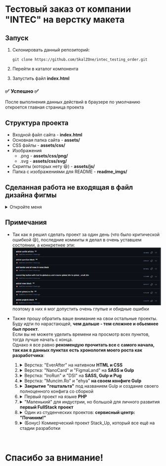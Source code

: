 # Тестовый заказ от компании "INTEC" на верстку макета

## Запуск

1. Склонировать данный репозиторий:
   ```
   git clone https://github.com/SkalZOne/intec_testing_order.git
   ```
2. Перейти в каталог компонента

3. Запустить файл **index.html**

### :white_check_mark: Успешно :white_check_mark:

После выполнения данных действий в браузере по умолчанию откроется главная страница проекта

## Структура проекта

- Входной файл сайта - **index.html**
- Основная папка сайта - **assets/**
- CSS файлы - **assets/css/**
- Изображения
  - .png - **assets/css/png/**
  - .svg - **assets/css/svg/**
- Скрипты (которых нету :laughing:) - **assets/js/**
- Папка с изображениями для README - **readme_imgs/**

## Сделанная работа не входящая в файл дизайна фигмы

<details>
<summary>Откройте меня</summary>
<ul>
<details>
<summary>Добавлена анимация нижней линии для ссылок в навигационном контейнере</summary>
<img src="readme_imgs/nav_a_animations.png" alt="nav-a-animations"></img>
</details>
<details>
<summary>Добавлена анимация при наведении на ссылки в подвале сайта</summary>
<img src="readme_imgs/footer_links_animations.png" alt="footer-links-animations"></img>
</details>
<details>
<summary>Добавлена анимация кнопки обратной связи в подвале сайта</summary>
<img src="readme_imgs/footer_btn_animations.png" alt="footer-btn-animations"></img>
</details>
</ul>
</details>

## Примечания

- Так как я решил сделать проект за один день (что было критической ошибкой :sleepy:), последние коммиты я делал в очень уставшем состоянии, а конкретнее эти:
  ![sleepy-condition](readme_imgs/sleepy_condition.png)
  поэтому в них я мог допустить очень глупые и обидные ошибки

- Также прошу обратить ваше внимание на свои остальные проекты. <br> Буду идти по нарастающей, **чем дальше - тем сложнее и обьемнее был проект**.<br> Если вы не можете уделить времени на просмотр всех пунктов, тогда лучше начать с конца. <br> Однако я все равно <b>рекомендую прочитать все с самого начала, так как в данных пунктах есть хронология моего роста как разработчика</b>:

  1.  <details>
      <summary>Верстка: "EverAfter" на нативном <b>HTML и CSS</b></summary>
      <b>Стек:</b><br>
      <ul>
        <li>HTML</li>
        <li>CSS</li>
      </ul>
      <b>Описание:</b><br>
      Одна из самых базовых работ, на нативном HTML и CSS<br>
      <a href="https://github.com/SkalZOne/second_verst">Ссылка на проект</a>
      </details>
  2.  <details>
      <summary>Верстка: "NanoCard" и "FigmaLand" на <b>SASS и Gulp</b></summary>
      <b>Стек:</b><br>
      <ul>
        <li>HTML</li>
        <li>CSS</li>
        <li>SASS</li>
        <li>Gulp</li>
      </ul>
      <b>Описание:</b><br>
      Тут содержится сразу два проекта, так как они не сильно отличаются по своему стеку <br>
      Я уже успел изучить препроцессор SASS и вместе с ним изучил сборщик Gulp. <br>
      Здесь ещё наблюдаются очень старые и скорее всего (уже не помню :sweat_smile:) взятые из интернета конфиги Gulp-а<br>
      <a href="https://github.com/SkalZOne/gulp_SASS_first_verst">Ссылка на проект "NanoCard"</a>
      <br>
      <a href="https://github.com/SkalZOne/Gulp_SASS_Second_Verst">Ссылка на проект "FigmaLand"</a>
      </details>
  3.  <details>
      <summary>Верстка: "IroRun" и "DSI" на <b>SASS, Gulp и Pug</b></summary>
      <b>Стек:</b><br>
      <ul>
        <li>HTML</li>
        <li>CSS</li>
        <li>SASS</li>
        <li>Gulp</li>
        <li>Pug</li>
      </ul>
      <b>Описание:</b><br>
      Это мои первые проекты после изучения препроцессора Pug<br>
      Они также почти ничем не отличаются между друг другом, так что я решил их засунуть в один блок<br>
      <a href="https://github.com/SkalZOne/GSP_First_Verst">Ссылка на проект "IroRun"</a>
      <br>
      <a href="https://github.com/SkalZOne/GSP_Second_Verst">Ссылка на проект "DSI"</a>
      </details>
  4.  <details>
      <summary>Верстка: "Muncim.Ro" и "ehya" <b>на своем конфиге Gulp</b></summary>
      <b>Стек:</b><br>
      <ul>
        <li>HTML</li>
        <li>CSS</li>
        <li>SASS</li>
        <li>Gulp</li>
        <li>Pug</li>
      </ul>
      <b>Описание:</b><br>
      В этом проекте уже наблюдаются свои конфиги на Gulp-е, помню как я около 4ех дней это все настраивал и подключал :sweat_smile:<br>
      <a href="https://github.com/SkalZOne/GSPC_First_Verst">Ссылка на проект "Muncim.Ro"</a>
      <br>
      <a href="https://github.com/SkalZOne/Rew.1-GSPC_First_Verst">Ссылка на проект "ehya"</a>
      </details>
  5.  <details>
      <summary><b>Закрытие "гештальта"</b> под названием Gulp и создание своего полноценного конфига со сборкой</summary>
      <b>Стек:</b><br>
      <ul>
        <li>HTML</li>
        <li>CSS</li>
        <li>SASS</li>
        <li>Gulp</li>
        <li>Pug</li>
      </ul>
      <b>Описание:</b><br>
      В данном проекте я решил сделать полностью свой самописный конфиг Gulp и реализовать несколько придуманных методов, на тот момент это было очень тяжко, потому что приходилось кодить на языке JavaScript, который я совершенно не знал.<br>
      <br>
      После этого я решаю углубленно изучить JavaScript и в итоге настолько сильно погружаюсь, что изучаю фреймворк React.js и ухожу во фриланс, полностью забив на гит.<br>
      <a href="https://github.com/SkalZOne/gulp_default">Ссылка на проект</a>
      </details>
  6.  <details>
      <summary>Первый проект на языке <b>PHP</b></summary>
      <b>Стек:</b><br>
      <ul>
        <li>HTML</li>
        <li>CSS</li>
        <li>JavaScript</li>
        <li>MySQL</li>
        <li>PHP</li>
      </ul>
      <b>Описание:</b><br>
      После некоторой рефлексии на тему направления своего развития как разработчика и работы на фрилансе я решаю изучить PHP и после этого возвращаюсь на гит уже не как фронтенд, а как бэкенд разработчик и пишу свой первый CRUD на языке PHP <br>
      <a href="https://github.com/SkalZOne/CRUD_PHP">Ссылка на проект</a>
      </details>
  7.  <details>
      <summary>"Маленький" для индустрии, но большой для личного развития <b>первый FullStack проект</b> </summary>
      <b>Стек:</b><br>
      <ul>
          <li>TailwindCSS</li>
          <li>Laravel (PHP)</li>
          <li>MySQL</li>
          <li>Next.js (React)</li>
      </ul>
      <b>Описание:</b><br>
      Мой первый FullStack проект на фреймворках <b>Next.js и Laravel.</b><br>
      <br>
      Проект супер простой, однако для меня это был большой шаг для продвижения в сфере разработки.<br>
      <a href="https://github.com/SkalZOne/Fullstack_Laravel-Next">Ссылка на проект</a>
      </details>
  8.  <details>
      <summary>Один из студенческих проектов: <b>сервисный центр: "Починим!"</b></summary>
      <b>Стек:</b><br>
      <ul>
        <li>JavaScript</li>
        <li>Laravel (PHP)</li>
        <li>MySQL</li>
        <li>Docker</li>
      </ul>
      <b>Описание:</b><br>
      Проект полностью написанный на PHP языке с фреймворком Laravel.<br>
      <br>
      Была реализованы следующая логика:
      <ul>
        <li>Авторизация</li>
        <li>Регистрация</li>
        <li>Валидация данных</li>
        <li>Выход</li>
        <li>Удаление аккаунта</li>
        <li>Создание заявки на ремонт</li>
        <li>Редактирование заявки</li>
      </ul>
      Была написана первая полноценная документация по установке проекта. <br>
      <br>
      Также имеется видео с работой сайта. <br>
      <a href="https://github.com/SkalZOne/Laravel_ServiceCenter">Ссылка на проект</a>
      </details>
  9.  <details>
      <summary>(Бонус) Коммерческий проект Stack_Up, который все ещё на стадии разработки</summary>
      <b>Стек:</b><br>
      <ul>
        <li>TailwindCSS</li>
        <li>Next.js (React)</li>
        <li>Laravel (PHP)</li>
        <li>MySQL</li>
        <li>Docker</li>
      </ul>
      <b>Описание:</b><br>
      Самый крупный проект, который находится в разработке уже около 4-ех месяцев.<br>
      Уже было реализовано очень много логики, как во фронтенд части, например <b>полный парсинг и рендеринг markdown файлов</b>, так и бекенд части, например <b>создание индивидуальных фильтрационных классов и интерфейсов в ООП.</b><br>
      <br>
      Так как это коммерческий проект, я смогу показать только какие-то части работы данного проекта. <br>
      <br>
      Есть как видео демонстрации работы данной системы, так и файл дизайна в фигме, полностью спроектированный мной.
      </details>

<br>

# Спасибо за внимание!
